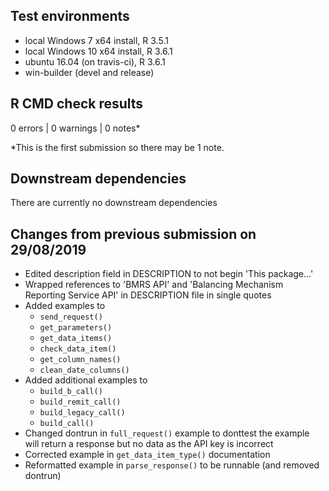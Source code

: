 ## Test environments
* local Windows 7 x64 install, R 3.5.1
* local Windows 10 x64 install, R 3.6.1
* ubuntu 16.04 (on travis-ci), R 3.6.1
* win-builder (devel and release)

## R CMD check results

0 errors | 0 warnings | 0 notes*

*This is the first submission so there may be 1 note.

## Downstream dependencies

There are currently no downstream dependencies

## Changes from previous submission on 29/08/2019

* Edited description field in DESCRIPTION to not begin 'This package...'
* Wrapped references to 'BMRS API' and 'Balancing Mechanism Reporting Service API' in DESCRIPTION file in single quotes
* Added examples to
    + `send_request()`
    + `get_parameters()`
    + `get_data_items()`
    + `check_data_item()`
    + `get_column_names()`
    + `clean_date_columns()`
* Added additional examples to
    + `build_b_call()`
    + `build_remit_call()`
    + `build_legacy_call()`
    + `build_call()`
* Changed dontrun in `full_request()` example to donttest the example will return a response but no data as the API key is incorrect
* Corrected example in `get_data_item_type()` documentation
* Reformatted example in `parse_response()` to be runnable (and removed dontrun)

